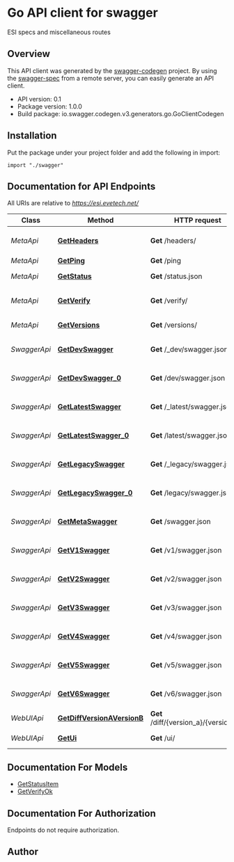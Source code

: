 # Go API client for swagger

ESI specs and miscellaneous routes

## Overview
This API client was generated by the [swagger-codegen](https://github.com/swagger-api/swagger-codegen) project.  By using the [swagger-spec](https://github.com/swagger-api/swagger-spec) from a remote server, you can easily generate an API client.

- API version: 0.1
- Package version: 1.0.0
- Build package: io.swagger.codegen.v3.generators.go.GoClientCodegen

## Installation
Put the package under your project folder and add the following in import:
```golang
import "./swagger"
```

## Documentation for API Endpoints

All URIs are relative to *https://esi.evetech.net/*

Class | Method | HTTP request | Description
------------ | ------------- | ------------- | -------------
*MetaApi* | [**GetHeaders**](docs/MetaApi.md#getheaders) | **Get** /headers/ | Debug request headers
*MetaApi* | [**GetPing**](docs/MetaApi.md#getping) | **Get** /ping | Ping route
*MetaApi* | [**GetStatus**](docs/MetaApi.md#getstatus) | **Get** /status.json | ESI health status
*MetaApi* | [**GetVerify**](docs/MetaApi.md#getverify) | **Get** /verify/ | Verify access token
*MetaApi* | [**GetVersions**](docs/MetaApi.md#getversions) | **Get** /versions/ | List versions
*SwaggerApi* | [**GetDevSwagger**](docs/SwaggerApi.md#getdevswagger) | **Get** /_dev/swagger.json | Get _dev spec (versioned)
*SwaggerApi* | [**GetDevSwagger_0**](docs/SwaggerApi.md#getdevswagger_0) | **Get** /dev/swagger.json | Get dev swagger spec
*SwaggerApi* | [**GetLatestSwagger**](docs/SwaggerApi.md#getlatestswagger) | **Get** /_latest/swagger.json | Get _latest spec (versioned)
*SwaggerApi* | [**GetLatestSwagger_0**](docs/SwaggerApi.md#getlatestswagger_0) | **Get** /latest/swagger.json | Get latest swagger spec
*SwaggerApi* | [**GetLegacySwagger**](docs/SwaggerApi.md#getlegacyswagger) | **Get** /_legacy/swagger.json | Get _legacy spec (versioned)
*SwaggerApi* | [**GetLegacySwagger_0**](docs/SwaggerApi.md#getlegacyswagger_0) | **Get** /legacy/swagger.json | Get legacy swagger spec
*SwaggerApi* | [**GetMetaSwagger**](docs/SwaggerApi.md#getmetaswagger) | **Get** /swagger.json | Get meta swagger spec
*SwaggerApi* | [**GetV1Swagger**](docs/SwaggerApi.md#getv1swagger) | **Get** /v1/swagger.json | Get v1 swagger spec
*SwaggerApi* | [**GetV2Swagger**](docs/SwaggerApi.md#getv2swagger) | **Get** /v2/swagger.json | Get v2 swagger spec
*SwaggerApi* | [**GetV3Swagger**](docs/SwaggerApi.md#getv3swagger) | **Get** /v3/swagger.json | Get v3 swagger spec
*SwaggerApi* | [**GetV4Swagger**](docs/SwaggerApi.md#getv4swagger) | **Get** /v4/swagger.json | Get v4 swagger spec
*SwaggerApi* | [**GetV5Swagger**](docs/SwaggerApi.md#getv5swagger) | **Get** /v5/swagger.json | Get v5 swagger spec
*SwaggerApi* | [**GetV6Swagger**](docs/SwaggerApi.md#getv6swagger) | **Get** /v6/swagger.json | Get v6 swagger spec
*WebUIApi* | [**GetDiffVersionAVersionB**](docs/WebUIApi.md#getdiffversionaversionb) | **Get** /diff/{version_a}/{version_b}/ | Diff route
*WebUIApi* | [**GetUi**](docs/WebUIApi.md#getui) | **Get** /ui/ | SwaggerUI route (v3)

## Documentation For Models

 - [GetStatusItem](docs/GetStatusItem.md)
 - [GetVerifyOk](docs/GetVerifyOk.md)

## Documentation For Authorization
 Endpoints do not require authorization.


## Author


